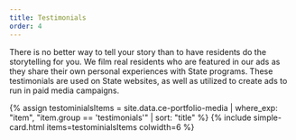 ```yaml
---
title: Testimonials
order: 4
---
```


There is no better way to tell your story than to have residents do the storytelling for you. We  film real residents who are featured in our ads as they share their own personal experiences with State programs. These testimonials are used on State websites, as well as utilized to create ads to run in paid media campaigns.

{% assign testominialsItems = site.data.ce-portfolio-media | where_exp: "item", "item.group == 'testimonials'" | sort: "title" %}
{% include simple-card.html items=testominialsItems colwidth=6 %}
